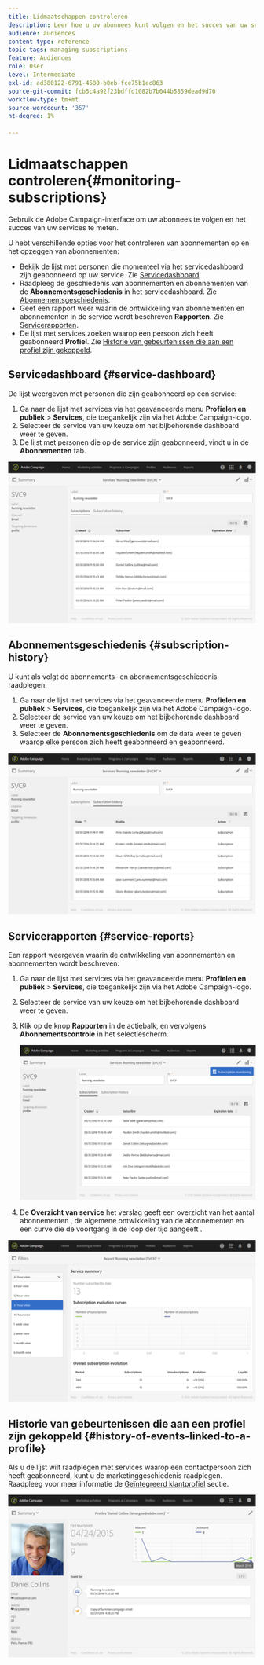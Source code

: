 ```yaml
---
title: Lidmaatschappen controleren
description: Leer hoe u uw abonnees kunt volgen en het succes van uw services kunt meten aan de hand van dashboards en rapporten.
audience: audiences
content-type: reference
topic-tags: managing-subscriptions
feature: Audiences
role: User
level: Intermediate
exl-id: ad380122-6791-4580-b0eb-fce75b1ec863
source-git-commit: fcb5c4a92f23bdffd1082b7b044b5859dead9d70
workflow-type: tm+mt
source-wordcount: '357'
ht-degree: 1%

---
```


# Lidmaatschappen controleren{#monitoring-subscriptions}

Gebruik de Adobe Campaign-interface om uw abonnees te volgen en het succes van uw services te meten.

U hebt verschillende opties voor het controleren van abonnementen op en het opzeggen van abonnementen:

* Bekijk de lijst met personen die momenteel via het servicedashboard zijn geabonneerd op uw service. Zie [Servicedashboard](#service-dashboard).
* Raadpleeg de geschiedenis van abonnementen en abonnementen van de **Abonnementsgeschiedenis** in het servicedashboard. Zie [Abonnementsgeschiedenis](#subscription-history).
* Geef een rapport weer waarin de ontwikkeling van abonnementen en abonnementen in de service wordt beschreven **Rapporten**. Zie [Servicerapporten](#service-reports).
* De lijst met services zoeken waarop een persoon zich heeft geabonneerd **Profiel**. Zie [Historie van gebeurtenissen die aan een profiel zijn gekoppeld](#history-of-events-linked-to-a-profile).

## Servicedashboard {#service-dashboard}

De lijst weergeven met personen die zijn geabonneerd op een service:

1. Ga naar de lijst met services via het geavanceerde menu **Profielen en publiek** > **Services**, die toegankelijk zijn via het Adobe Campaign-logo.
1. Selecteer de service van uw keuze om het bijbehorende dashboard weer te geven.
1. De lijst met personen die op de service zijn geabonneerd, vindt u in de **Abonnementen** tab.

![](assets/lp_monitoring_subscriptions_1.png)

## Abonnementsgeschiedenis {#subscription-history}

U kunt als volgt de abonnements- en abonnementsgeschiedenis raadplegen:

1. Ga naar de lijst met services via het geavanceerde menu **Profielen en publiek** > **Services**, die toegankelijk zijn via het Adobe Campaign-logo.
1. Selecteer de service van uw keuze om het bijbehorende dashboard weer te geven.
1. Selecteer de **Abonnementsgeschiedenis** om de data weer te geven waarop elke persoon zich heeft geabonneerd en geabonneerd.

![](assets/lp_monitoring_subscriptions_2.png)

## Servicerapporten {#service-reports}

Een rapport weergeven waarin de ontwikkeling van abonnementen en abonnementen wordt beschreven:

1. Ga naar de lijst met services via het geavanceerde menu **Profielen en publiek** > **Services**, die toegankelijk zijn via het Adobe Campaign-logo.
1. Selecteer de service van uw keuze om het bijbehorende dashboard weer te geven.
1. Klik op de knop **Rapporten** in de actiebalk, en vervolgens **Abonnementscontrole** in het selectiescherm.

   ![](assets/lp_monitoring_subscriptions_3.png)

1. De **Overzicht van service** het verslag geeft een overzicht van het aantal abonnementen , de algemene ontwikkeling van de abonnementen en een curve die de voortgang in de loop der tijd aangeeft .

![](assets/lp_monitoring_subscriptions_4.png)

## Historie van gebeurtenissen die aan een profiel zijn gekoppeld {#history-of-events-linked-to-a-profile}

Als u de lijst wilt raadplegen met services waarop een contactpersoon zich heeft geabonneerd, kunt u de marketinggeschiedenis raadplegen. Raadpleeg voor meer informatie de [Geïntegreerd klantprofiel](../../audiences/using/integrated-customer-profile.md) sectie.

![](assets/lp_monitoring_subscriptions_5.png)
